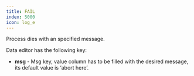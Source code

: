 ```yaml
---
title: FAIL
index: 5000
icon: log_e
---
```


Process dies with an specified message.

Data editor has the following key:

- **msg** - Msg key, value column has to be filled with the desired message, its default value is ‘abort here’.
